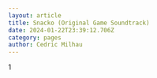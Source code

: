 ```yaml
---
layout: article
title: Snacko (Original Game Soundtrack)
date: 2024-01-22T23:39:12.706Z
category: pages
author: Cedric Milhau
---
```

1